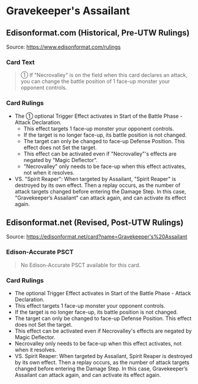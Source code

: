 # Gravekeeper's Assailant

## Edisonformat.com (Historical, Pre-UTW Rulings)

Source: https://www.edisonformat.com/rulings

### Card Text

> ① If "Necrovalley" is on the field when this card declares an attack, you can change the battle position of 1 face-up monster your opponent controls.

### Card Rulings

*   The ① optional Trigger Effect activates in Start of the Battle Phase - Attack Declaration.
    *   This effect targets 1 face-up monster your opponent controls.
    *   If the target is no longer face-up, its battle position is not changed.
    *   The target can only be changed to face-up Defense Position. This effect does not Set the target.
    *   This effect can be activated even if "Necrovalley"'s effects are negated by "Magic Deflector".
    *   "Necrovalley" only needs to be face-up when this effect activates, not when it resolves.
*   VS. "Spirit Reaper": When targeted by Assailant, "Spirit Reaper" is destroyed by its own effect. Then a replay occurs, as the number of attack targets changed before entering the Damage Step. In this case, "Gravekeeper’s Assailant" can attack again, and can activate its effect again.

## Edisonformat.net (Revised, Post-UTW Rulings)

Source: https://edisonformat.net/card?name=Gravekeeper's%20Assailant

### Edison-Accurate PSCT

> No Edison-Accurate PSCT available for this card.

### Card Rulings

*   The optional Trigger Effect activates in Start of the Battle Phase - Attack Declaration.
*   This effect targets 1 face-up monster your opponent controls.
*   If the target is no longer face-up, its battle position is not changed.
*   The target can only be changed to face-up Defense Position. This effect does not Set the target.
*   This effect can be activated even if Necrovalley's effects are negated by Magic Deflector.
*   Necrovalley only needs to be face-up when this effect activates, not when it resolves.
*   VS. Spirit Reaper: When targeted by Assailant, Spirit Reaper is destroyed by its own effect. Then a replay occurs, as the number of attack targets changed before entering the Damage Step. In this case, Gravekeeper’s Assailant can attack again, and can activate its effect again.
            